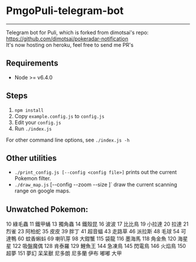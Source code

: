# PmgoPuli-telegram-bot
------------
Telegram bot for Puli, which is forked from dimotsai's repo: https://github.com/dimotsai/pokeradar-notification <br>
It's now hosting on heroku, feel free to send me PR's

Requirements
------------
- Node >= v6.4.0

Steps
-----

1. `npm install`
2. Copy `example.config.js` to `config.js`
3. Edit your `config.js`
4. Run `./index.js`

For other command line options, see `./index.js -h`

Other utilities
---------------
- `./print_config.js [--config <config file>]` prints out the current Pokemon filter.
- `./draw_map.js` [--config <config file> --zoom <level> --size <picture size>]` draw the current scanning range on google maps.

Unwatched Pokemon:
---------------
10 綠毛蟲 11 鐵甲蛹 13 獨角蟲 14 鐵殼昆 
16 波波 17 比比鳥 19 小拉達 20 拉達 
21 烈雀 23 阿柏蛇 35 皮皮 39 胖丁
41 超音蝠 43 走路草 46 派拉斯 48 毛球 
54 可達鴨 60 蚊香蝌蚪 69 喇叭芽 98 大鉗蟹 
115 袋龍 116 墨海馬 118 角金魚 120 海星星
122 吸盤魔偶 128 肯泰羅 129 鯉魚王 144 急凍鳥 
145 閃電鳥 146 火焰鳥 150 超夢 151 夢幻
呆呆獸 尼多朗 尼多蘭 伊布 嘟嘟 大甲
